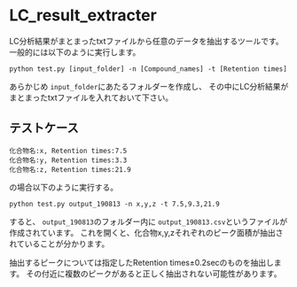 # LC_result_extracter

LC分析結果がまとまったtxtファイルから任意のデータを抽出するツールです。
一般的には以下のように実行します。

```
python test.py [input_folder] -n [Compound_names] -t [Retention times]
```

あらかじめ `input_folder`にあたるフォルダーを作成し、
その中にLC分析結果がまとまったtxtファイルを入れておいて下さい。

## テストケース
```
化合物名:x, Retention times:7.5
化合物名:y, Retention times:3.3
化合物名:z, Retention times:21.9
```
の場合以下のように実行する。

```
python test.py output_190813 -n x,y,z -t 7.5,9.3,21.9
```

すると、 `output_190813`のフォルダー内に `output_190813.csv`というファイルが作成されています。
これを開くと、化合物x,y,zそれぞれのピーク面積が抽出されていることが分かります。

抽出するピークについては指定したRetention times±0.2secのものを抽出します。
その付近に複数のピークがあると正しく抽出されない可能性があります。
